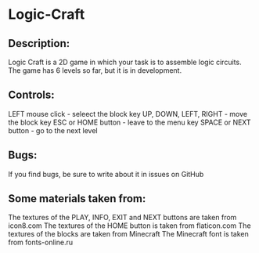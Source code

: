# Logic-Craft

## Description:

Logic Craft is a 2D game in which your task is to assemble logic circuits.  The game has 6 levels so far, but it is in development.

## Controls:

LEFT mouse click - seleect the block
key UP, DOWN, LEFT, RIGHT - move the block
key ESC or HOME button - leave to the menu
key SPACE or NEXT button - go to the next level

## Bugs:

If you find bugs, be sure to write about it in issues on GitHub

## Some materials taken from:

The textures of the PLAY, INFO, EXIT and NEXT buttons are taken from icon8.com
The textures of the HOME button is taken from flaticon.com
The textures of the blocks are taken from Minecraft
The Minecraft font is taken from fonts-online.ru